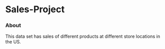 # Sales-Project
### About
This data set has sales of different products at different store locations in the US.							

